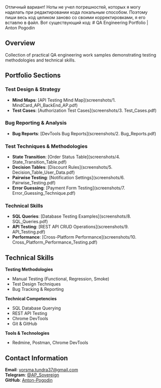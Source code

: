 Отличный вариант! Ноты не учел погрешностей, которых я могу наделать при редактировании кода локальным способом. Поэтому пиши весь код целиком заново со своими корректировками, я его вставлю в файл. Вот существующий код: # QA Engineering Portfolio | Anton Pogodin

## Overview
Collection of practical QA engineering work samples demonstrating testing methodologies and technical skills.

## Portfolio Sections

### Test Design & Strategy
- **Mind Maps**: [API Testing Mind Map](screenshots/1. MindCard_API_BackEnd_AP.pdf)
- **Test Cases**: [Authorization Test Cases](screenshots/3. Test_Cases.pdf)

### Bug Reporting & Analysis
- **Bug Reports**: [DevTools Bug Reports](screenshots/2. Bug_Reports.pdf)

### Test Techniques & Methodologies
- **State Transition**: [Order Status Table](screenshots/4. State_Transition_Table.pdf)
- **Decision Tables**: [Discount Rules](screenshots/5. Decision_Table_User_Data.pdf)
- **Pairwise Testing**: [Notification Settings](screenshots/6. Pairwise_Testing.pdf)
- **Error Guessing**: [Payment Form Testing](screenshots/7. Error_Guessing_Technique.pdf)

### Technical Skills
- **SQL Queries**: [Database Testing Examples](screenshots/8. SQL_Queries.pdf)
- **API Testing**: [REST API CRUD Operations](screenshots/9. API_Testing.pdf)
- **Performance**: [Cross-Platform Performance](screenshots/10. Cross_Platform_Performance_Testing.pdf)

## Technical Skills

**Testing Methodologies**
- Manual Testing (Functional, Regression, Smoke)
- Test Design Techniques
- Bug Tracking & Reporting

**Technical Competencies**
- SQL Database Querying
- REST API Testing
- Chrome DevTools
- Git & GitHub

**Tools & Technologies**
- Redmine, Postman, Chrome DevTools

## Contact Information

**Email**: vorsma.tundra37@gmail.com  
**Telegram**: [@AP_Sovereign](https://t.me/AP_Sovereign)  
**GitHub**: [Anton-Pogodin](https://github.com/Anton-Pogodin)